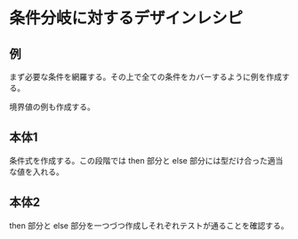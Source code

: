 # 条件分岐に対するデザインレシピ

## 例

まず必要な条件を網羅する。その上で全ての条件をカバーするように例を作成する。

境界値の例も作成する。

## 本体1

条件式を作成する。この段階では then 部分と else 部分には型だけ合った適当な値を入れる。

## 本体2

then 部分と else 部分を一つづつ作成しそれぞれテストが通ることを確認する。
